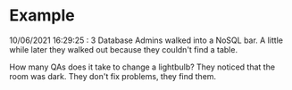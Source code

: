 # Example

<!-- replace-with-date starts -->
10/06/2021 16:29:25 : 3 Database Admins walked into a NoSQL bar. A little while later they walked out because they couldn't find a table.
<!-- replace-with-date ends -->

<!-- replace-with-joke starts -->
How many QAs does it take to change a lightbulb? They noticed that the room was dark. They don't fix problems, they find them.
<!-- replace-with-joke ends -->